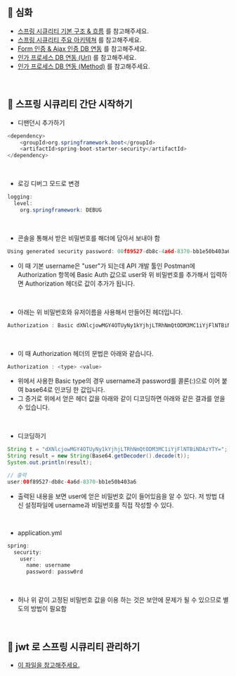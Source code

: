 📌 심화
-
* [스프링 시큐리티 기본 구조 & 흐름](./SpringSecurityFirst.md) 를 참고해주세요.
* [스프링 시큐리티 주요 아키텍쳐](./SpringSecuritySecond.md) 를 참고해주세요.
* [Form 인증 & Ajax 인증 DB 연동](./SpringSecurityAuthentication.md) 를 참고해주세요.
* [인가 프로세스 DB 연동 (Url)](./SpringSecurityAuthoizedURL.md) 를 참고해주세요.
* [인가 프로세스 DB 연동 (Method)](./SpringSecurityAuthoizedMethod.md) 를 참고해주세요.

<br/>


📌 스프링 시큐리티 간단 시작하기
-

* 디팬던시 추가하기
```java
<dependency>
    <groupId>org.springframework.boot</groupId>
    <artifactId>spring-boot-starter-security</artifactId>
</dependency>
```

<br/>

* 로깅 디버그 모드로 변경
```java
logging:
  level:
    org.springframework: DEBUG
```

<br/>

* 콘솔을 통해서 받은 비밀번호를 해더에 담아서 보내야 함

```js
Using generated security password: 00f89527-db8c-4a6d-8370-bb1e50b403a6
```
* 이 때 기본 username은 "user"가 되는데 API 개발 툴인 Postman에 Authorization 항목에 Basic Auth 값으로 user와 위 비밀번호를 추가해서 입력하면 Authorization 헤더로 값이 추가가 됩니다.


<br/>

* 아래는 위 비밀번호와 유저이름을 사용해서 만들어진 헤더입니다.
```java
Authorization : Basic dXNlcjowMGY4OTUyNy1kYjhjLTRhNmQtODM3MC1iYjFlNTBiNDAzYTY=
```
<br/>


* 이 때 Authorization 헤더의 문법은 아래와 같습니다.

```java
Authorization : <type> <value>
```
* 위에서 사용한 Basic type의 경우 username과 password를 콜론(:)으로 이어 붙여 base64로 인코딩 한 값입니다.
* 그 증거로 위에서 얻은 헤더 값을 아래와 같이 디코딩하면 아래와 같은 결과를 얻을 수 있습니다.

<br/>


* 디코딩하기
```java
String t = "dXNlcjowMGY4OTUyNy1kYjhjLTRhNmQtODM3MC1iYjFlNTBiNDAzYTY=";
String result = new String(Base64.getDecoder().decode(t));
System.out.println(result);

// 출력
user:00f89527-db8c-4a6d-8370-bb1e50b403a6 
```
* 출력된 내용을 보면 user에 얻은 비밀번호 값이 들어있음을 알 수 있다. 저 방법 대신 설정파일에 username과 비밀번호를 직접 작성할 수 있다.


<br/>

* application.yml
```java
spring:
  security:
    user:
      name: username
      password: passw0rd
```



<br/>

* 허나 위 같이 고정된 비밀번호 값을 이용 하는 것은 보안에 문제가 될 수 있으므로 별도의 방법이 필요함


<br/>

📌 jwt 로 스프링 시큐리티 관리하기
-
* [이 파일을 참고해주세요.](./SpringSecurityWithJWT.md) 








